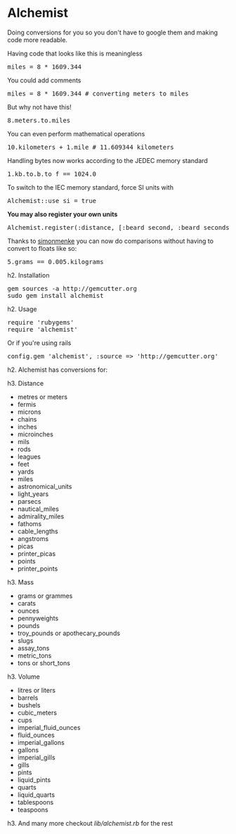 # Alchemist

Doing conversions for you so you don't have to google them and making code more readable.  

Having code that looks like this is meaningless

<pre>miles = 8 * 1609.344</pre>

You could add comments

<pre>miles = 8 * 1609.344 # converting meters to miles</pre>

But why not have this!

<pre>8.meters.to.miles</pre>

You can even perform mathematical operations

<pre>10.kilometers + 1.mile # 11.609344 kilometers</pre>

Handling bytes now works according to the JEDEC memory standard

<pre>1.kb.to.b.to_f == 1024.0</pre>

To switch to the IEC memory standard, force SI units with

<pre>Alchemist::use_si = true</pre>

<strong>You may also register your own units</strong>

<pre>Alchemist.register(:distance, [:beard_second, :beard_seconds], 5.angstroms)</pre>


Thanks to <a href='http://github.com/simonmenke'>simonmenke</a> you can now do comparisons without having to convert to floats like so:

<pre>5.grams == 0.005.kilograms</pre>


h2. Installation

<pre>
gem sources -a http://gemcutter.org
sudo gem install alchemist
</pre>

h2. Usage

<pre>
require 'rubygems'
require 'alchemist'	
</pre>

Or if you're using rails

<pre>
config.gem 'alchemist', :source => 'http://gemcutter.org'
</pre>

h2. Alchemist has conversions for:

h3. Distance

* metres or meters
* fermis
* microns
* chains
* inches
* microinches
* mils
* rods
* leagues
* feet
* yards
* miles
* astronomical_units
* light_years
* parsecs
* nautical_miles
* admirality_miles
* fathoms
* cable_lengths
* angstroms
* picas
* printer_picas
* points
* printer_points

h3. Mass

* grams or grammes
* carats
* ounces
* pennyweights
* pounds
* troy_pounds or apothecary_pounds
* slugs
* assay_tons
* metric_tons
* tons or short_tons

h3. Volume

* litres or liters
* barrels
* bushels
* cubic_meters
* cups
* imperial_fluid_ounces
* fluid_ounces
* imperial_gallons
* gallons
* imperial_gills
* gills
* pints
* liquid_pints
* quarts
* liquid_quarts
* tablespoons
* teaspoons

h3. And many more checkout *lib/alchemist.rb* for the rest
